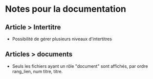 # Notes pour la documentation

## Article > Intertitre
- Possibilité de gérer plusieurs niveaux d'intertitres

## Articles > documents
- Seuls les fichiers ayant un rôle "document" sont affichés, par ordre rang_lien, num titre, titre.

